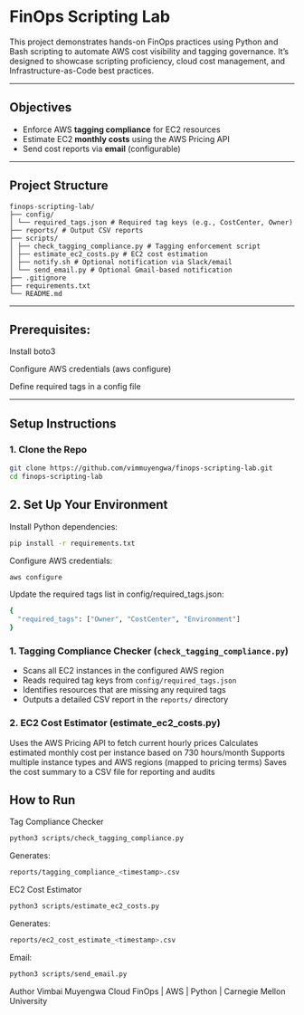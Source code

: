 #  FinOps Scripting Lab

This project demonstrates hands-on FinOps practices using Python and Bash scripting to automate AWS cost visibility and tagging governance. It’s designed to showcase scripting proficiency, cloud cost management, and Infrastructure-as-Code best practices.

---

##  Objectives

- Enforce AWS **tagging compliance** for EC2 resources
-  Estimate EC2 **monthly costs** using the AWS Pricing API
-  Send cost reports via **email** (configurable)


---

## Project Structure

```
finops-scripting-lab/
├── config/
│ └── required_tags.json # Required tag keys (e.g., CostCenter, Owner)
├── reports/ # Output CSV reports
├── scripts/
│ ├── check_tagging_compliance.py # Tagging enforcement script
│ ├── estimate_ec2_costs.py # EC2 cost estimation
│ ├── notify.sh # Optional notification via Slack/email
│ └── send_email.py # Optional Gmail-based notification
├── .gitignore
├── requirements.txt
└── README.md

```

---

## Prerequisites:

Install boto3

Configure AWS credentials (aws configure)

Define required tags in a config file

---

##  Setup Instructions

### 1. Clone the Repo

```bash
git clone https://github.com/vimmuyengwa/finops-scripting-lab.git
cd finops-scripting-lab
```

## 2. Set Up Your Environment

Install Python dependencies:

```bash
pip install -r requirements.txt
```

Configure AWS credentials:
```bash
aws configure
```

Update the required tags list in config/required_tags.json:

```bash
{
  "required_tags": ["Owner", "CostCenter", "Environment"]
}
```

### 1. Tagging Compliance Checker (`check_tagging_compliance.py`)

- Scans all EC2 instances in the configured AWS region
- Reads required tag keys from `config/required_tags.json`
- Identifies resources that are missing any required tags
- Outputs a detailed CSV report in the `reports/` directory

### 2. EC2 Cost Estimator (estimate_ec2_costs.py)

Uses the AWS Pricing API to fetch current hourly prices
Calculates estimated monthly cost per instance based on 730 hours/month
Supports multiple instance types and AWS regions (mapped to pricing terms)
Saves the cost summary to a CSV file for reporting and audits

## How to Run
Tag Compliance Checker
```bash
python3 scripts/check_tagging_compliance.py
```

Generates:
```bash
reports/tagging_compliance_<timestamp>.csv
```

EC2 Cost Estimator
```bash
python3 scripts/estimate_ec2_costs.py
```

Generates:
```bash
reports/ec2_cost_estimate_<timestamp>.csv
```

Email:
```bash
python3 scripts/send_email.py
```

Author
Vimbai Muyengwa
Cloud FinOps | AWS | Python | Carnegie Mellon University
